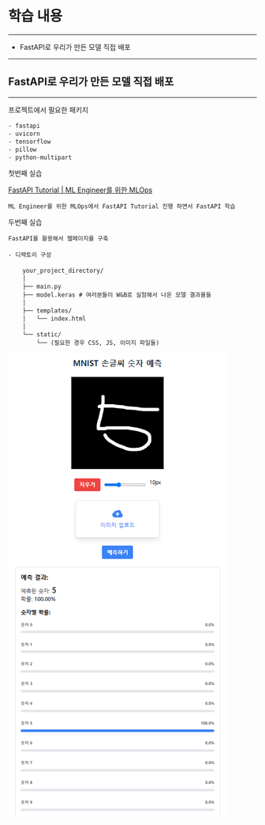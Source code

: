 # 학습 내용

---

- FastAPI로 우리가 만든 모델 직접 배포

---

## FastAPI로 우리가 만든 모델 직접 배포

---

프로젝트에서 필요한 패키지

	- fastapi
	- uvicorn
	- tensorflow
	- pillow
	- python-multipart

첫번째 실습

[FastAPI Tutorial | ML Engineer를 위한 MLOps](https://mlops-for-mle.github.io/tutorial/en/docs/fastapi/fastapi-tutorial)

	ML Engineer를 위한 MLOps에서 FastAPI Tutorial 진행 하면서 FastAPI 학습

두번째 실습

	FastAPI를 활용해서 웹페이지를 구축

	- 디렉토리 구성

		your_project_directory/
		│
		├── main.py
		├── model.keras # 여러분들이 W&B로 실험해서 나온 모델 결과물들
		│
		├── templates/
		│   └── index.html
		│
		└── static/
		    └── (필요한 경우 CSS, JS, 이미지 파일들)

![image](./a.png)

